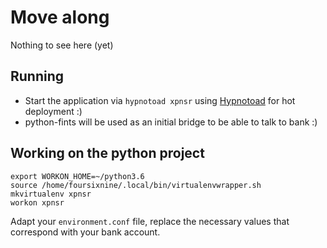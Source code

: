 # Move along

Nothing to see here (yet)

## Running

* Start the application via `hypnotoad xpnsr` using [Hypnotoad](https://mojolicious.org/perldoc/Mojo/Server/Hypnotoad) for hot deployment :)
* python-fints will be used as an initial bridge to be able to talk to bank :)

## Working on the python project

```
export WORKON_HOME=~/python3.6
source /home/foursixnine/.local/bin/virtualenvwrapper.sh
mkvirtualenv xpnsr
workon xpnsr
```

Adapt your `environment.conf` file, replace the necessary values that correspond with your bank account.
